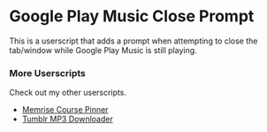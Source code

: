 Google Play Music Close Prompt
==============================

This is a userscript that adds a prompt when attempting to close the tab/window 
while Google Play Music is still playing.

### More Userscripts
Check out my other userscripts.
* [Memrise Course Pinner](https://github.com/little-vince/memrise-pinner)
* [Tumblr MP3 Downloader](https://github.com/little-vince/tumblr-download)
